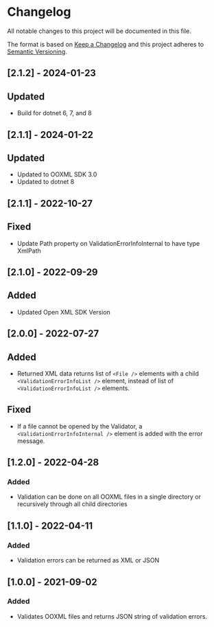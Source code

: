 # Changelog

All notable changes to this project will be documented in this file.

The format is based on [Keep a Changelog](http://keepachangelog.com/en/1.0.0/)
and this project adheres to [Semantic Versioning](http://semver.org/spec/v2.0.0.html).

## [2.1.2] - 2024-01-23

## Updated
- Build for dotnet 6, 7, and 8

## [2.1.1] - 2024-01-22

## Updated

- Updated to OOXML SDK 3.0
- Updated to dotnet 8

## [2.1.1] - 2022-10-27

## Fixed

- Update Path property on ValidationErrorInfoInternal to have type XmlPath

## [2.1.0] - 2022-09-29

## Added

- Updated Open XML SDK Version

## [2.0.0] - 2022-07-27

## Added

- Returned XML data returns list of `<File />` elements with a child `<ValidationErrorInfoList />` element, instead of list of `<ValidationErrorInfoList />` elements.

## Fixed

- If a file cannot be opened by the Validator, a `<ValidationErrorInfoInternal />` element is added with the error message.

## [1.2.0] - 2022-04-28

### Added

- Validation can be done on all OOXML files in a single directory or recursively through all child directories

## [1.1.0] - 2022-04-11

### Added

- Validation errors can be returned as XML or JSON

## [1.0.0] - 2021-09-02

### Added

- Validates OOXML files and returns JSON string of validation errors.
